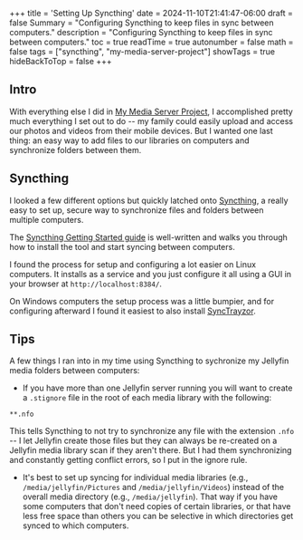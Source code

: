 +++
title = 'Setting Up Syncthing'
date = 2024-11-10T21:41:47-06:00
draft = false
Summary = "Configuring Syncthing to keep files in sync between computers."
description = "Configuring Syncthing to keep files in sync between computers."
toc = true
readTime = true
autonumber = false
math = false
tags = ["syncthing", "my-media-server-project"]
showTags = true
hideBackToTop = false
+++
## Intro
With everything else I did in [My Media Server Project](/posts/my-media-server-project/), I accomplished pretty much everything I set out to do -- my family could easily upload and access our photos and videos from their mobile devices.  But I wanted one last thing: an easy way to add files to our libraries on computers and synchronize folders between them.

## Syncthing
I looked a few different options but quickly latched onto [Syncthing](https://syncthing.net/), a really easy to set up, secure way to synchronize files and folders between multiple computers. 

The [Syncthing Getting Started guide](https://docs.syncthing.net/intro/getting-started.html) is well-written and walks you through how to install the tool and start syncing between computers.  

I found the process for setup and configuring a lot easier on Linux computers.  It installs as a service and you just configure it all using a GUI in your browser at `http://localhost:8384/`.  

On Windows computers the setup process was a little bumpier, and for configuring afterward I found it easiest to also install [SyncTrayzor](https://github.com/canton7/SyncTrayzor).

## Tips
A few things I ran into in my time using Syncthing to sychronize my Jellyfin media folders between computers:
* If you have more than one Jellyfin server running you will want to create a `.stignore` file in the root of each media library with the following:
```
**.nfo
```
This tells Syncthing to not try to synchronize any file with the extension `.nfo` -- I let Jellyfin create those files but they can always be re-created on a Jellyfin media library scan if they aren't there.  But I had them synchronizing and constantly getting conflict errors, so I put in the ignore rule.
* It's best to set up syncing for individual media libraries (e.g., `/media/jellyfin/Pictures` and `/media/jellyfin/Videos`) instead of the overall media directory (e.g., `/media/jellyfin`).  That way if you have some computers that don't need copies of certain libraries, or that have less free space than others you can be selective in which directories get synced to which computers.